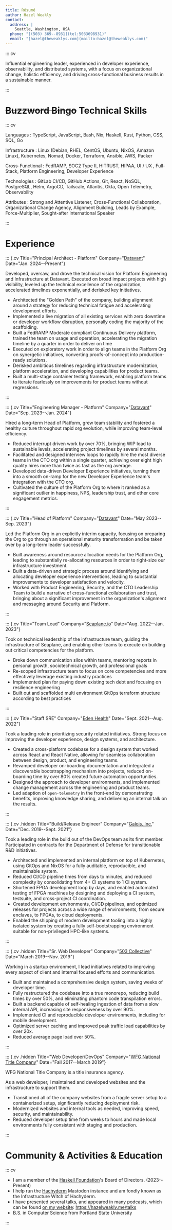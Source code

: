 ```yaml
---
title: Résumé
author: Hazel Weakly
contact:
  address: |
    Seattle, Washington, USA
  phone: "[(503) 369--8931](tel:5033698931)"
  email: "[hazel@theweaklys.com](mailto:hazel@theweaklys.com)"
---
```


::: cv

Influential engineering leader, experienced in developer experience, observability, and distributed systems,
with a focus on organizational change, holistic efficiency, and driving cross-functional business results in a sustainable manner.

:::

# ~~Buzzword Bingo~~ Technical Skills

::: cv

Languages
: TypeScript, JavaScript, Bash, Nix, Haskell, Rust, Python, CSS, SQL, Go

Infrastructure
: Linux (Debian, RHEL, CentOS, Ubuntu, NixOS, Amazon Linux), Kubernetes, Nomad, Docker, Terraform, Ansible, AWS, Packer

Cross-Functional
: FedRAMP, SOC2 Type II, HITRUST, HIPAA, UI / UX , Full-Stack, Platform Engineering, Developer Experience

Technologies
: GitLab CI/CD, GitHub Actions, Git, React, NoSQL, PostgreSQL, Helm, ArgoCD, Tailscale, Atlantis, Okta, Open Telemetry, Observability

Attributes
: Strong and Attentive Listener, Cross-Functional Collaboration, Organizational Change Agency, Alignment Building, Leads by Example, Force-Multiplier, Sought-after International Speaker

:::

# Experience

::: {.cv Title="Principal Architect - Platform" Company="[Datavant](https://datavant.com)" Date="Jan. 2024--Present"}

Developed, oversaw, and drove the technical vision for Platform Engineering and Infrastructure at Datavant.
Executed on broad impact projects with high visibility, leveled up the technical excellence of the organization, accelerated timelines exponentially, and derisked key initiatives.

- Architected the "Golden Path" of the company, building alignment around a strategy for reducing technical fatigue and accelerating development efforts.
- Implemented a live migration of all existing services with zero downtime or developer workflow disruption, personally coding the majority of the scaffolding.
- Built a FedRAMP Moderate compliant Continuous Delivery platform, trained the team on usage and operation, accelerating the migration timeline by a quarter in order to deliver on time
- Executed on exploratory work in order to align teams in the Platform Org on synergetic initiatives, converting proofs-of-concept into production-ready solutions.
- Derisked ambitious timelines regarding infrastructure modernization, platform acceleration, and developing capabilities for product teams.
- Built a multi-stage container testing framework, enabling platform teams to iterate fearlessly on improvements for product teams without regressions.

:::

::: {.cv Title="Engineering Manager - Platform" Company="[Datavant](https://datavant.com)" Date="Sep. 2023--Jan. 2024"}

Hired a long-term Head of Platform, grew team stability and fostered a healthy culture throughout rapid org evolution, while improving team-level efficiency.

- Reduced interrupt driven work by over 70%, bringing WIP load to sustainable levels, accelerating project timelines by several months.
- Facilitated and designed interview loops to rapidly hire the most diverse teams in the CTO org within a single quarter, achieving over eight high quality hires more than twice as fast as the org average.
- Developed data-driven Developer Experience initiatives, turning them into a smooth on-ramp for the new Developer Experience team's integration with the CTO org.
- Cultivated the culture of the Platform Org to where it ranked as a significant outlier in happiness, NPS, leadership trust, and other core engagement metrics.

:::

::: {.cv Title="Head of Platform" Company="[Datavant](https://datavant.com)" Date="May 2023--Sep. 2023"}

Led the Platform Org in an explicitly interim capacity, focusing on preparing the Org to go through an operational maturity transformation and be taken over by a long-term leader successfully.

- Built awareness around resource allocation needs for the Platform Org, leading to substantially re-allocating resources in order to right-size our infrastructure investment.
- Built a data-driven and strategic process around identifying and allocating developer experience interventions, leading to substantial improvements to developer satisfaction and velocity.
- Worked with Product Engineering, Security, and the CTO Leadership Team to build a narrative of cross-functional collaboration and trust, bringing about a significant improvement in the organization's alignment and messaging around Security and Platform.

:::

::: {.cv Title="Team Lead" Company="[Seaplane.io](https://seaplane.io)" Date="Aug. 2022--Jan. 2023"}

Took on technical leadership of the infrastructure team, guiding the infrastructure of Seaplane, and enabling other teams to execute on building out critical competencies for the platform.

- Broke down communication silos within teams, mentoring reports in personal growth, sociotechnical growth, and professional goals
- Re-scoped infrastructure team to focus on core competencies and more effectively leverage existing industry practices
- Implemented plan for paying down existing tech debt and focusing on resilience engineering
- Built out and scaffolded multi environment GitOps terraform structure according to best practices

:::

::: {.cv Title="Staff SRE" Company="[Eden Health](https://edenhealth.com)" Date="Sept. 2021--Aug. 2022"}

Took a leading role in prioritizing security related initiatives.
Strong focus on improving the developer experience, design systems, and architecture.

- Created a cross-platform codebase for a design system that worked across React and React Native, allowing for seamless collaboration between design, product, and engineering teams.
- Revamped developer on-boarding documentation and integrated a discoverable bootstrapping mechanism into projects, reduced on-boarding time by over 80% created future automation opportunities.
- Designed the approach to developer environments, and implemented change management across the engineering and product teams.
- Led adaption of `open-telemetry` in the front-end by demonstrating benefits, improving knowledge sharing, and delivering an internal talk on the results.

:::

::: {.cv .hidden Title="Build/Release Engineer" Company="[Galois, Inc.](https://galois.com)" Date="Dec. 2019--Sept. 2021"}

Took a leading role in the build out of the DevOps team as its first member.
Participated in contracts for the Department of Defense for transitionable R&D initiatives.

- Architected and implemented an internal platform on top of Kubernetes, using GitOps and NixOS for a fully auditable, reproducible, and maintainable system.
- Reduced CI/CD pipeline times from days to minutes, and reduced complexity by consolidating from 4+ CI systems to 1 CI system.
- Shortened FPGA development loop by days, and enabled automated testing of FPGA machines by designing and deploying a CI system, testsuite, and cross-project CI coordination.
- Created development environments, CI/CD pipelines, and optimized releases for projects across a wide range of environments, from secure enclaves, to FPGAs, to cloud deployments.
- Enabled the shipping of modern development tooling into a highly isolated system by creating a fully self-bootstrapping environment suitable for non-privileged HPC-like systems.

:::

::: {.cv .hidden Title="Sr. Web Developer" Company="[503 Collective](https://www.linkedin.com/company/503-collective-inc/)" Date="March 2019--Nov. 2019"}

Working in a startup environment, I lead initiatives related to improving every aspect of client and internal focused efforts and communication.

- Built and maintained a comprehensive design system, saving weeks of developer time.
- Fully restructured the codebase into a true monorepo, reducing build times by over 50%, and eliminating phantom code transpilation errors.
- Built a backend capable of self-healing ingestion of data from a slow internal API, increasing site responsiveness by over 90%.
- Implemented CI and reproducible developer environments, including for mobile development.
- Optimized server caching and improved peak traffic load capabilities by over 20x.
- Reduced average page load over 50%.

:::

::: {.cv .hidden Title="Web Developer/DevOps" Company="[WFG National Title Company](https://wfgtitle.com/)" Date="Fall 2017--March 2019"}

WFG National Title Company is a title insurance agency.

As a web developer, I maintained and developed websites and the infrastructure to support them.

- Transitioned all of the company websites from a fragile server setup to a containerized setup, significantly reducing deployment risk.
- Modernized websites and internal tools as needed, improving speed, security, and maintainability.
- Reduced developer setup time from weeks to hours and made local environments fully consistent with staging and production.

:::

# Community & Activities & Education

::: cv

- I am a member of the [Haskell Foundation](https://haskell.foundation/who-we-are/)'s Board of Directors. (2023--Present)
- I help run the [Hachyderm](https://hachyderm.io) Mastodon instance and am fondly known as the Infrastructure Witch of Hachyderm.
- I have presented several talks, and appeared in many podcasts, which can be found [on my website](https://hazelweakly.me/talks): <https://hazelweakly.me/talks>
- B.S. in Computer Science from Portland State University

:::
